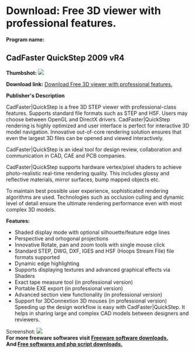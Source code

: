 # Download: Free 3D viewer with professional features.

**Program name:**

## CadFaster QuickStep 2009 vR4

  
**Thumbshot:** ![](http://www.freewarefiles.com/screenshot/cadfasterqstep_md.jpg)   
  
**Download link:** [Download Free 3D viewer with professional features.](http://freesoftwares.boysofts.com/CadFaster-QuickStep-2009_program_47655.html)  
  


**Publisher's Description**  
  


CadFaster|QuickStep is a free 3D STEP viewer with professional-class features. Supports standard file formats such as STEP and HSF. Users may choose between OpenGL and DirectX drivers. CadFaster|QuickStep rendering is highly optimized and user interface is perfect for interactive 3D model navigation. Innovative out-of-core rendering solution ensures that even the largest 3D files can be opened and viewed interactively. 

CadFaster|QuickStep is an ideal tool for design review, collaboration and communication in CAD, CAE and PCB companies.

CadFaster|QuickStep supports hardware vertex/pixel shaders to achieve photo-realistic real-time rendering quality. This includes glossy and reflective materials, mirror surfaces, bump mapped objects etc.

To maintain best possible user experience, sophisticated rendering algorithms are used. Technologies such as occlusion culling and dynamic level of detail ensure the ultimate rendering performance even with most complex 3D models.

**Features:**

  * Shaded display mode with optional silhouette/feature edge lines 
  * Perspective and orhogonal projections 
  * Innovative Rotate, pan and zoom tools with single mouse click 
  * Standard STEP, DWG, DXF, IGES and HSF (Hoops Stream File) file formats supported 
  * Dynamic edge highlighting 
  * Supports displaying textures and advanced graphical effects via Shaders 
  * Exact tape measure tool (in professional version) 
  * Portable EXE export (in professional version) 
  * Advanced section view functionality (in professional version) 
  * Support for 3DConnextion 3D mouses (in professional version) 
Speeding up the design workflow is easy with CadFaster|QuickStep. It helps in sharing large and complex CAD models between designers and reviewers. 

  
  
Screenshot: ![](http://www.freewarefiles.com/screenshot/cadfasterqstep.jpg)   
**For more freeware softwares visit [Freeware software downloads.](http://freesoftwares.boysofts.com/)**   
**And [Free softwares and php script downloads.](http://www.boysofts.com/)**
